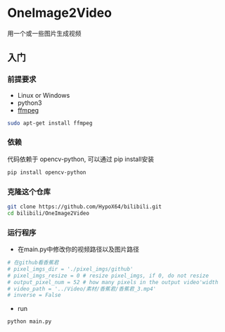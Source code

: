 # OneImage2Video
用一个或一些图片生成视频<br>

## 入门
### 前提要求
* Linux or Windows
* python3
* [ffmpeg](http://ffmpeg.org/)
```bash
sudo apt-get install ffmpeg
```
### 依赖
代码依赖于 opencv-python, 可以通过 pip install安装
```bash
pip install opencv-python
```
### 克隆这个仓库
```bash
git clone https://github.com/HypoX64/bilibili.git
cd bilibili/OneImage2Video
```
### 运行程序
* 在main.py中修改你的视频路径以及图片路径
```python
# 在github看香蕉君
# pixel_imgs_dir = './pixel_imgs/github'
# pixel_imgs_resize = 0 # resize pixel_imgs, if 0, do not resize
# output_pixel_num = 52 # how many pixels in the output video'width 
# video_path = '../Video/素材/香蕉君/香蕉君_3.mp4'
# inverse = False
```
* run
```bash
python main.py
```


